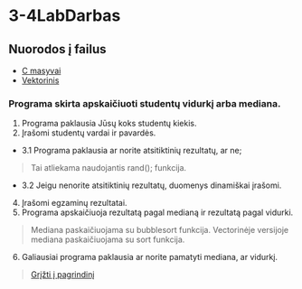# 3-4LabDarbas
## Nuorodos į failus
* [C masyvai](https://github.com/DainiusKun/3-4LabDarbas/tree/0.1V/3-4Lab)
* [Vektorinis](https://github.com/DainiusKun/3-4LabDarbas/tree/0.1V/3-4LabVector)
### Programa skirta apskaičiuoti studentų vidurkį arba mediana.
1. Programa paklausia Jūsų koks studentų kiekis.
2. Įrašomi studentų vardai ir pavardės.
* 3.1 Programa paklausia ar norite atsitiktinių rezultatų, ar ne;
> Tai atliekama naudojantis rand(); funkcija.
* 3.2 Jeigu nenorite atsitiktinių rezultatų, duomenys dinamiškai įrašomi.
4. Įrašomi egzaminų rezultatai.
5. Programa apskaičiuoja rezultatą pagal medianą ir rezultatą pagal vidurki.
> Mediana paskaičiuojama su bubblesort funkcija.
> Vectorinėje versijoje mediana paskaičiuojama su sort <algorithm> funkcija.
6. Galiausiai programa paklausia ar norite pamatyti mediana, ar vidurkį.
>[Grįžti į pagrindinį](https://github.com/DainiusKun/3-4LabDarbas/tree/master)
